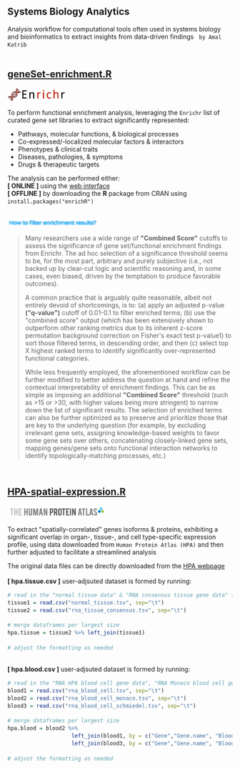 ## Systems Biology Analytics
Analysis workflow for computational tools often used in systems biology and bioinformatics to extract insights from data-driven findings  &nbsp; `by Amal Katrib`
<br>
&nbsp;
## [geneSet-enrichment.R](geneSet-enrichment.R)
<p align="left">
  <img src="img/enrich.logo.png" width = "26%" height = "10%"/>
</p>

To perform functional enrichment analysis, leveraging the `Enrichr` list of curated gene set libraries to extract significantly represented:
* Pathways, molecular functions, & biological processes
* Co-expressed/-localized molecular factors & interactors
* Phenotypes & clinical traits
* Diseases, pathologies, & symptoms
* Drugs & therapeutic targets

The analysis can be performed either:<br>
__[ ONLINE ]__ using the [web interface](http://amp.pharm.mssm.edu/Enrichr)<br>
__[ OFFLINE ]__ by downloading the __R__ package from CRAN  using `install.packages("enrichR")` <br>
&nbsp;

<p align="left">
  <img src="img/enrich1.png" width = "40%"/>
</p>

> Many researchers use a wide range of __"Combined Score"__ cutoffs to assess the significance of gene set/functional enrichment findings from Enrichr. The ad hoc selection of a significance threshold seems to be, for the most part, arbitrary and purely subjective (i.e., not backed up by clear-cut logic and scientific reasoning and, in some cases, even biased, driven by the temptation to produce favorable outcomes).
>
> A common practice that is arguably quite reasonable, albeit not entirely devoid of shortcomings, is to: (a) apply an adjusted p-value __("q-value")__ cutoff of 0.01-0.1 to filter enriched terms; (b) use the "combined score" output (which has been extensively shown to outperform other ranking metrics due to its inherent z-score permutation background correction on Fisher's exact test p-value1) to sort those filtered terms, in descending order, and then (c) select top X highest ranked terms to identify significantly over-represented functional categories.
>
> While less frequently employed, the aforementioned workflow can be further modified to better address the question at hand and refine the contextual interpretability of enrichment findings. This can be as simple as imposing an additional __"Combined Score"__ threshold (such as >15 or >30, with higher values being more stringent) to narrow down the list of significant results. The selection of enriched terms can also be further optimized as to preserve and prioritize those that are key to the underlying question (for example, by excluding irrelevant gene sets, assigning knowledge-based weights to favor some gene sets over others, concatenating closely-linked gene sets, mapping genes/gene sets onto functional interaction networks to identify topologically-matching processes, etc.)


<br>



## [HPA-spatial-expression.R](HPA-spatial-expression.R)
<p align="left">
  <img src="img/hpa.logo.png" width = "44%"/>
</p>

To extract "spatially-correlated" genes isoforms & proteins, exhibiting a significant overlap in organ-, tissue-, and cell type-specific expression profile, using data downloaded from `Human Protein Atlas (HPA)` and then further adjusted to facilitate a streamlined analysis


The original data files can be directly downloaded from the [HPA webpage](https://www.proteinatlas.org/about/download)<br>
&nbsp;
<br>
 __[ hpa.tissue.csv ]__ user-adjsuted dataset is formed by running:
```r
# read in the "normal tissue data" & "RNA consensus tissue gene data" files from HPA
tissue1 = read.csv("normal_tissue.tsv", sep="\t")
tissue2 = read.csv("rna_tissue_consensus.tsv", sep="\t")

# merge dataframes per largest size
hpa.tissue = tissue2 %>% left_join(tissue1)

# adjust the formatting as needed

```

&nbsp;
<br>
 __[ hpa.blood.csv ]__ user-adjsuted dataset is formed by running:
```r
# read in the "RNA HPA blood cell gene data", "RNA Monaco blood cell gene data", & "RNA Schmiedel blood cell gene data" files from HPA
blood1 = read.csv("rna_blood_cell.tsv", sep="\t")
blood2 = read.csv("rna_blood_cell_monaco.tsv", sep="\t")
blood3 = read.csv("rna_blood_cell_schmiedel.tsv", sep="\t")

# merge dataframes per largest size
hpa.blood = blood2 %>%
                    left_join(blood1, by = c("Gene","Gene.name", "Blood.cell")) %>%
                    left_join(blood3, by = c("Gene","Gene.name", "Blood.cell"))

# adjust the formatting as needed

```
